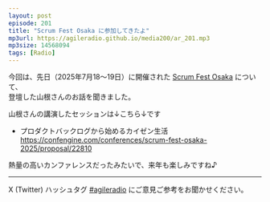```yaml
---
layout: post
episode: 201
title: "Scrum Fest Osaka に参加してきたよ"
mp3url: https://agileradio.github.io/media200/ar_201.mp3
mp3size: 14568094
tags: [Radio]
---
```


今回は、先日（2025年7月18〜19日）に開催された
[Scrum Fest Osaka](https://www.scrumosaka.org/)
について、  
登壇した山根さんのお話を聞きました。  


山根さんの講演したセッションは↓こちら↓です  
- プロダクトバックログから始めるカイゼン生活  
https://confengine.com/conferences/scrum-fest-osaka-2025/proposal/22810  

熱量の高いカンファレンスだったみたいで、来年も楽しみですね♪

---

X (Twitter) ハッシュタグ [#agileradio](https://twitter.com/intent/tweet?hashtags=agileradio) にご意見ご参考をお聞かせください。
